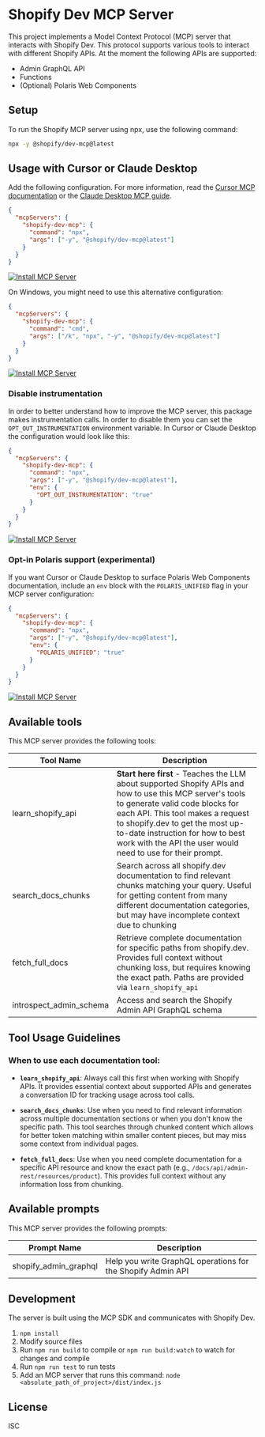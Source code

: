 # Shopify Dev MCP Server

This project implements a Model Context Protocol (MCP) server that interacts with Shopify Dev. This protocol supports various tools to interact with different Shopify APIs. At the moment the following APIs are supported:

- Admin GraphQL API
- Functions
- (Optional) Polaris Web Components

## Setup

To run the Shopify MCP server using npx, use the following command:

```bash
npx -y @shopify/dev-mcp@latest
```

## Usage with Cursor or Claude Desktop

Add the following configuration. For more information, read the [Cursor MCP documentation](https://docs.cursor.com/context/model-context-protocol) or the [Claude Desktop MCP guide](https://modelcontextprotocol.io/quickstart/user).

```json
{
  "mcpServers": {
    "shopify-dev-mcp": {
      "command": "npx",
      "args": ["-y", "@shopify/dev-mcp@latest"]
    }
  }
}
```

[![Install MCP Server](https://cursor.com/deeplink/mcp-install-dark.svg)](https://cursor.com/install-mcp?name=shopify-dev-mcp&config=eyJjb21tYW5kIjoibnB4IC15IEBzaG9waWZ5L2Rldi1tY3BAbGF0ZXN0In0%3D)

On Windows, you might need to use this alternative configuration:

```json
{
  "mcpServers": {
    "shopify-dev-mcp": {
      "command": "cmd",
      "args": ["/k", "npx", "-y", "@shopify/dev-mcp@latest"]
    }
  }
}
```

[![Install MCP Server](https://cursor.com/deeplink/mcp-install-dark.svg)](https://cursor.com/install-mcp?name=shopify-dev-mcp&config=eyJjb21tYW5kIjoiY21kIC9rIG5weCAteSBAc2hvcGlmeS9kZXYtbWNwQGxhdGVzdCJ9)

### Disable instrumentation

In order to better understand how to improve the MCP server, this package makes instrumentation calls. In order to disable them you can set the `OPT_OUT_INSTRUMENTATION` environment variable. In Cursor or Claude Desktop the configuration would look like this:

```json
{
  "mcpServers": {
    "shopify-dev-mcp": {
      "command": "npx",
      "args": ["-y", "@shopify/dev-mcp@latest"],
      "env": {
        "OPT_OUT_INSTRUMENTATION": "true"
      }
    }
  }
}
```

[![Install MCP Server](https://cursor.com/deeplink/mcp-install-dark.svg)](https://cursor.com/install-mcp?name=shopify-dev-mcp&config=eyJjb21tYW5kIjoibnB4IC15IEBzaG9waWZ5L2Rldi1tY3BAbGF0ZXN0IiwiZW52Ijp7Ik9QVF9PVVRfSU5TVFJVTUVOVEFUSU9OIjoidHJ1ZSJ9fQ%3D%3D)

### Opt-in Polaris support (experimental)

If you want Cursor or Claude Desktop to surface Polaris Web Components documentation, include an `env` block with the `POLARIS_UNIFIED` flag in your MCP server configuration:

```json
{
  "mcpServers": {
    "shopify-dev-mcp": {
      "command": "npx",
      "args": ["-y", "@shopify/dev-mcp@latest"],
      "env": {
        "POLARIS_UNIFIED": "true"
      }
    }
  }
}
```

<!--
### Opt-in Liquid support (experimental)

If you want Cursor or Claude Desktop to surface Liquid documentation, include an `env` block with the `LIQUID_MCP` flag in your MCP server configuration:

```json
{
  "mcpServers": {
    "shopify-dev-mcp": {
      "command": "npx",
      "args": ["-y", "@shopify/dev-mcp@latest"],
      "env": {
        "LIQUID_MCP": "true"
      }
    }
  }
}
```
-->

[![Install MCP Server](https://cursor.com/deeplink/mcp-install-dark.svg)](https://cursor.com/install-mcp?name=shopify-dev-mcp&config=eyJjb21tYW5kIjoibnB4IC15IEBzaG9waWZ5L2Rldi1tY3BAbGF0ZXN0IiwiZW52Ijp7IlBPTEFSSVNfVU5JRklFRCI6InRydWUifX0%3D)

## Available tools

This MCP server provides the following tools:

| Tool Name               | Description                                                                                                                                                                                                                                                                                                           |
| ----------------------- | --------------------------------------------------------------------------------------------------------------------------------------------------------------------------------------------------------------------------------------------------------------------------------------------------------------------- |
| learn_shopify_api       | **Start here first** - Teaches the LLM about supported Shopify APIs and how to use this MCP server's tools to generate valid code blocks for each API. This tool makes a request to shopify.dev to get the most up-to-date instruction for how to best work with the API the user would need to use for their prompt. |
| search_docs_chunks      | Search across all shopify.dev documentation to find relevant chunks matching your query. Useful for getting content from many different documentation categories, but may have incomplete context due to chunking                                                                                                     |
| fetch_full_docs         | Retrieve complete documentation for specific paths from shopify.dev. Provides full context without chunking loss, but requires knowing the exact path. Paths are provided via `learn_shopify_api`                                                                                                                     |
| introspect_admin_schema | Access and search the Shopify Admin API GraphQL schema                                                                                                                                                                                                                                                                |

## Tool Usage Guidelines

### When to use each documentation tool:

- **`learn_shopify_api`**: Always call this first when working with Shopify APIs. It provides essential context about supported APIs and generates a conversation ID for tracking usage across tool calls.

- **`search_docs_chunks`**: Use when you need to find relevant information across multiple documentation sections or when you don't know the specific path. This tool searches through chunked content which allows for better token matching within smaller content pieces, but may miss some context from individual pages.

- **`fetch_full_docs`**: Use when you need complete documentation for a specific API resource and know the exact path (e.g., `/docs/api/admin-rest/resources/product`). This provides full context without any information loss from chunking.

## Available prompts

This MCP server provides the following prompts:

| Prompt Name           | Description                                                 |
| --------------------- | ----------------------------------------------------------- |
| shopify_admin_graphql | Help you write GraphQL operations for the Shopify Admin API |

## Development

The server is built using the MCP SDK and communicates with Shopify Dev.

1. `npm install`
1. Modify source files
1. Run `npm run build` to compile or `npm run build:watch` to watch for changes and compile
1. Run `npm run test` to run tests
1. Add an MCP server that runs this command: `node <absolute_path_of_project>/dist/index.js`

## License

ISC

